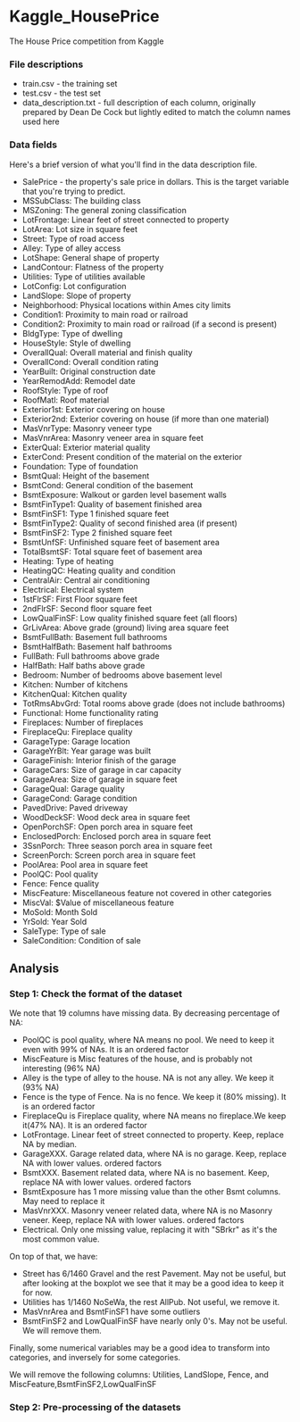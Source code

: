# Kaggle_HousePrice
The House Price competition from Kaggle

### File descriptions
- train.csv - the training set
- test.csv - the test set
- data_description.txt - full description of each column, originally prepared by Dean De Cock but lightly edited to match the column names used here

### Data fields
Here's a brief version of what you'll find in the data description file.

- SalePrice - the property's sale price in dollars. This is the target variable that you're trying to predict.
- MSSubClass: The building class
- MSZoning: The general zoning classification
- LotFrontage: Linear feet of street connected to property
- LotArea: Lot size in square feet
- Street: Type of road access
- Alley: Type of alley access
- LotShape: General shape of property
- LandContour: Flatness of the property
- Utilities: Type of utilities available
- LotConfig: Lot configuration
- LandSlope: Slope of property
- Neighborhood: Physical locations within Ames city limits
- Condition1: Proximity to main road or railroad
- Condition2: Proximity to main road or railroad (if a second is present)
- BldgType: Type of dwelling
- HouseStyle: Style of dwelling
- OverallQual: Overall material and finish quality
- OverallCond: Overall condition rating
- YearBuilt: Original construction date
- YearRemodAdd: Remodel date
- RoofStyle: Type of roof
- RoofMatl: Roof material
- Exterior1st: Exterior covering on house
- Exterior2nd: Exterior covering on house (if more than one material)
- MasVnrType: Masonry veneer type
- MasVnrArea: Masonry veneer area in square feet
- ExterQual: Exterior material quality
- ExterCond: Present condition of the material on the exterior
- Foundation: Type of foundation
- BsmtQual: Height of the basement
- BsmtCond: General condition of the basement
- BsmtExposure: Walkout or garden level basement walls
- BsmtFinType1: Quality of basement finished area
- BsmtFinSF1: Type 1 finished square feet
- BsmtFinType2: Quality of second finished area (if present)
- BsmtFinSF2: Type 2 finished square feet
- BsmtUnfSF: Unfinished square feet of basement area
- TotalBsmtSF: Total square feet of basement area
- Heating: Type of heating
- HeatingQC: Heating quality and condition
- CentralAir: Central air conditioning
- Electrical: Electrical system
- 1stFlrSF: First Floor square feet
- 2ndFlrSF: Second floor square feet
- LowQualFinSF: Low quality finished square feet (all floors)
- GrLivArea: Above grade (ground) living area square feet
- BsmtFullBath: Basement full bathrooms
- BsmtHalfBath: Basement half bathrooms
- FullBath: Full bathrooms above grade
- HalfBath: Half baths above grade
- Bedroom: Number of bedrooms above basement level
- Kitchen: Number of kitchens
- KitchenQual: Kitchen quality
- TotRmsAbvGrd: Total rooms above grade (does not include bathrooms)
- Functional: Home functionality rating
- Fireplaces: Number of fireplaces
- FireplaceQu: Fireplace quality
- GarageType: Garage location
- GarageYrBlt: Year garage was built
- GarageFinish: Interior finish of the garage
- GarageCars: Size of garage in car capacity
- GarageArea: Size of garage in square feet
- GarageQual: Garage quality
- GarageCond: Garage condition
- PavedDrive: Paved driveway
- WoodDeckSF: Wood deck area in square feet
- OpenPorchSF: Open porch area in square feet
- EnclosedPorch: Enclosed porch area in square feet
- 3SsnPorch: Three season porch area in square feet
- ScreenPorch: Screen porch area in square feet
- PoolArea: Pool area in square feet
- PoolQC: Pool quality
- Fence: Fence quality
- MiscFeature: Miscellaneous feature not covered in other categories
- MiscVal: $Value of miscellaneous feature
- MoSold: Month Sold
- YrSold: Year Sold
- SaleType: Type of sale
- SaleCondition: Condition of sale

## Analysis

### Step 1: Check the format of the dataset

We note that 19 columns have missing data. By decreasing percentage of NA:

- PoolQC is pool quality, where NA means no pool. We need to keep it even with 99% of NAs. It is an ordered factor
- MiscFeature is Misc features of the house, and is probably not interesting (96% NA)
- Alley is the type of alley to the house. NA is not any alley. We keep it (93% NA)
- Fence is the type of Fence. Na is no fence. We keep it (80% missing). It is an ordered factor
- FireplaceQu  is Fireplace quality, where NA means no fireplace.We keep it(47% NA). It is an ordered factor
- LotFrontage. Linear feet of street connected to property. Keep, replace NA by median.
- GarageXXX. Garage related data, where NA is no garage. Keep, replace NA with lower values. ordered factors
- BsmtXXX. Basement related data, where NA is no basement. Keep, replace NA with lower values. ordered factors
- BsmtExposure has 1 more missing value than the other Bsmt columns. May need to replace it
- MasVnrXXX. Masonry veneer related data, where NA is no Masonry veneer. Keep, replace NA with lower values. ordered factors
- Electrical. Only one missing value, replacing it with "SBrkr" as it's the most common value.

On top of that, we have:
- Street has 6/1460 Gravel and the rest Pavement. May not be useful, but after looking at the boxplot we see that it may be a good idea to keep it for now.
- Utilities has 1/1460 NoSeWa, the rest AllPub. Not useful, we remove it.
- MasVnrArea and BsmtFinSF1 have some outliers
- BsmtFinSF2 and LowQualFinSF have nearly only 0's. May not be useful. We will remove them.


Finally, some numerical variables may be a good idea to transform into categories, and inversely for some categories.

We will remove the following columns: Utilities, LandSlope, Fence, and MiscFeature,BsmtFinSF2,LowQualFinSF


### Step 2: Pre-processing of the datasets